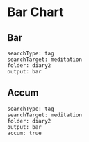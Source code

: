 # Bar Chart

## Bar
``` tracker
searchType: tag
searchTarget: meditation
folder: diary2
output: bar
```

## Accum
``` tracker
searchType: tag
searchTarget: meditation
folder: diary2
output: bar
accum: true
```
